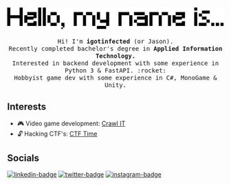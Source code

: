 <p align="center">
    <img src="https://raw.githubusercontent.com/igotinfected/igotinfected/master/assets/mynameis.png">
    <br /><br />
    <samp>    
        Hi! I'm <strong>igotinfected</strong> (or Jason).<br />
        Recently completed bachelor's degree in <strong>Applied Information Technology.</strong><br />
        Interested in backend development with some experience in Python 3 & FastAPI. :rocket:<br />
        Hobbyist game dev with some experience in C#, MonoGame & Unity.
    </samp>
</p>

## Interests

- :video_game: Video game development: [Crawl IT](https://github.com/igotinfected/crawl-it)
- :unlock: Hacking CTF's: [CTF Time](https://ctftime.org/team/124180)

## Socials

[![linkedin-badge](https://img.shields.io/badge/linkedin-Jason%20Rebelo%20Neves-blue?logo=linkedin&style=for-the-badge)][linkedin]
[![twitter-badge](https://img.shields.io/badge/twitter-igotinfected-blue?logo=twitter&style=for-the-badge)][twitter]
[![instagram-badge](https://img.shields.io/badge/instagram-devfected-blue?logo=instagram&style=for-the-badge)][instagram]

[linkedin]: https://linkedin.com/in/jasonrn
[twitter]: https://twitter.com/igotinfected
[instagram]: https://instagram.com/devfected
